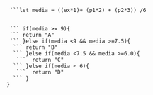 ```function calculaNota(ex, p1, p2) {
 ```let media = ((ex*1)+ (p1*2) + (p2*3)) /6

 
 ``` if(media >= 9){
 ``` return "A"
 ``` }else if(media <9 && media >=7.5){
  ``` return "B"
  ``` }else if(media <7.5 && media >=6.0){
   ```  return "C"
  ``` }else if(media < 6){
   ```  return "D"
  ``` }
}